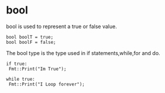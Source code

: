# bool

bool is used to represent a true or false value.

```
bool boolT = true;
bool boolF = false;
```

The bool type is the type used in if statements,while,for and do.

```
if true:
 Fmt::Print("Im True");
```

```
while true:
 Fmt::Print("I Loop forever");
```

